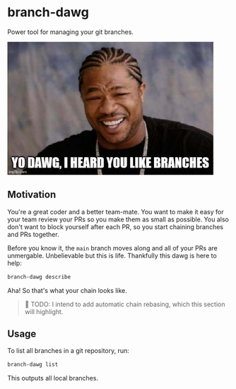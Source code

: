 # branch-dawg

Power tool for managing your git branches.

![Yo Dawg Meme](yodawg.jpg)

## Motivation

You're a great coder and a better team-mate. You want to make it easy for your team review your PRs so you make them as small as possible. You also don't want to block yourself after each PR, so you start chaining branches and PRs together.

Before you know it, the `main` branch moves along and all of your PRs are unmergable. Unbelievable but this is life. Thankfully this dawg is here to help:

```bash
branch-dawg describe
```

Aha! So that's what your chain looks like.

> 📝 TODO: I intend to add automatic chain rebasing, which this section will highlight.

## Usage

To list all branches in a git repository, run:

```bash
branch-dawg list
```

This outputs all local branches.

